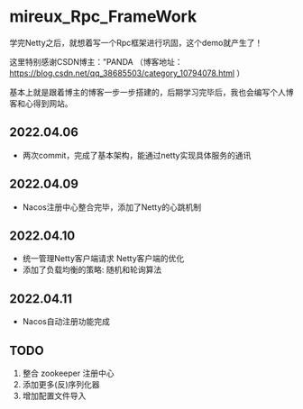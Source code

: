 # mireux_Rpc_FrameWork

学完Netty之后，就想着写一个Rpc框架进行巩固，这个demo就产生了！

这里特别感谢CSDN博主：”PANDA （博客地址：https://blog.csdn.net/qq_38685503/category_10794078.html ）

基本上就是跟着博主的博客一步一步搭建的，后期学习完毕后，我也会编写个人博客和心得到网站。

## 2022.04.06

- 两次commit，完成了基本架构，能通过netty实现具体服务的通讯

## 2022.04.09

- Nacos注册中心整合完毕，添加了Netty的心跳机制

## 2022.04.10

- 统一管理Netty客户端请求 Netty客户端的优化
- 添加了负载均衡的策略: 随机和轮询算法

## 2022.04.11
- Nacos自动注册功能完成

## TODO

1. 整合 zookeeper 注册中心
2. 添加更多(反)序列化器
3. 增加配置文件导入
